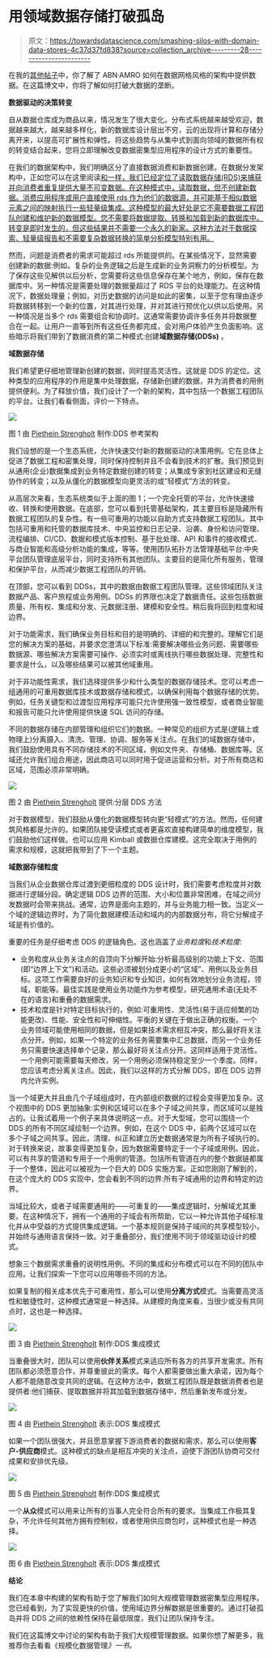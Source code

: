 # 用领域数据存储打破孤岛

> 原文：<https://towardsdatascience.com/smashing-silos-with-domain-data-stores-4c37d37fd838?source=collection_archive---------28----------------------->

在我的[其他帖子](https://www.linkedin.com/in/pietheinstrengholt/)中，你了解了 ABN·AMRO 如何在数据网格风格的架构中提供数据。在这篇博文中，你将了解如何打破大数据的垄断。

**数据驱动的决策转变**

自从数据仓库成为商品以来，情况发生了很大变化。分布式系统越来越受欢迎，数据越来越大，越来越多样化，新的数据库设计层出不穷，云的出现将计算和存储分离开来，以提高可扩展性和弹性。将这些趋势与从集中式到面向领域的数据所有权的转变结合起来，您将立即理解改变数据密集型应用程序的设计方式的重要性。

在我们的数据架构中，我们明确区分了直接数据消费和新数据创建。在数据分发架构中，正如您可以在这里阅读[和](https://www.linkedin.com/pulse/abn-amros-data-integration-architecture-piethein-strengholt/)[一样，我们已经定位了读取数据存储(RDS)来捕获并向消费者重复提供大量不可变数据。在这种模式中，读取数据，但不创建新数据。消费应用程序或用户直接使用 rds 作为他们的数据源，并可能基于相似数据元素之间的映射执行一些轻量级集成。这种模型的最大好处是它不需要数据工程团队创建和维护新的数据模型。您不需要将数据提取、转换和加载到新的数据库中。转变是即时发生的，但这些结果并不需要一个永久的新家。这种方法对于数据探索、轻量级报告和不需要复杂数据转换的简单分析模型特别有用。](https://www.linkedin.com/pulse/abn-amros-data-integration-mesh-piethein-strengholt/)

然而，问题是消费者的需求可能超过 rds 所能提供的。在某些情况下，显然需要创建新的数据:例如，复杂的业务逻辑之后是生成新的业务洞察力的分析模型。为了保存这些见解供以后分析，您需要将这些信息保存在某个地方，例如，保存在数据库中。另一种情况是需要处理的数据量超过了 RDS 平台的处理能力。在这种情况下，数据处理量；例如，对历史数据的访问是如此的密集，以至于您有理由逐步将数据转移到一个新的位置，对其进行处理，并对其进行预优化以供以后使用。另一种情况是当多个 rds 需要组合和协调时。这通常需要协调许多任务并将数据整合在一起。让用户一直等到所有这些任务都完成，会对用户体验产生负面影响。这些暗示将我们带到了数据消费的第二种模式:创建**域数据存储(DDSs)** 。

**域数据存储**

我们希望更仔细地管理新创建的数据，同时提高灵活性。这就是 DDS 的定位。这种类型的应用程序的作用是集中处理数据，存储新创建的数据，并为消费者的用例提供便利。为了释放价值，我们设计了一个新的架构，其中包括一个数据工程团队的平台。让我们看看侧面，评价一下特点。

![](img/4c24bac362fec15a54bbc6fd70650b01.png)

图 1 由 [Piethein Strengholt](https://www.linkedin.com/in/pietheinstrengholt/) 制作:DDS 参考架构

我们设想的是一个生态系统，允许快速交付新的数据驱动的决策用例。它在总体上促进了数据工程和密集处理，同时保持控制并且不会看到技术的扩散。我们预见到从通用(企业)数据集成到业务特定数据创建的转变；从集成专家到社区建设和无缝协作的转变；以及从僵化的数据模型向更灵活的或“轻模式”方法的转变。

从高层次来看，生态系统类似于上面的图 1；一个完全托管的平台，允许快速接收、转换和使用数据。在底部，您可以看到托管基础架构，其主要目标是隐藏所有数据工程团队的复杂性。有一些可重用的功能以自助方式支持数据工程团队。其中包括可重用和托管的数据库技术、中央监控和日志记录、沿袭、身份和访问管理、流程编排、CI/CD、数据和模式版本控制、基于批处理、API 和事件的接收模式、与商业智能和高级分析功能的集成，等等。使用团队拓扑方法管理基础平台:中央平台团队管理底层平台，同时支持所有其他团队。主要目的是简化所有服务，管理和保护平台，从而减少数据工程团队的开销。

在顶部，您可以看到 DDSs，其中的数据由数据工程团队管理。这些领域团队关注数据产品、客户旅程或业务用例。DDSs 的界限也决定了数据责任。这些包括数据质量、所有权、集成和分发、元数据注册、建模和安全性。稍后我将回到粒度和域边界。

对于功能需求，我们确保业务目标和目的是明确的、详细的和完整的。理解它们是您的解决方案的基础，并要求您澄清以下标准:需要解决哪些业务问题、需要哪些数据源、哪些解决方案需要可操作、必须实时或离线执行哪些数据处理、完整性和要求是什么，以及哪些结果可以被其他域重用。

对于非功能性需求，我们选择提供多少和什么类型的数据存储技术。您可以考虑一组通用的可重用数据库技术或数据存储和模式，以确保利用每个数据存储的优势。例如，任务关键型和过渡型应用程序可能只允许使用强一致性模型，或者商业智能和报告可能只允许使用提供快速 SQL 访问的存储。

不同的数据存储在内部管理和组织它们的数据。一种常见的组织方式是(逻辑上或物理上)分离摄入、清洗、管理、协调、服务等关注点。在我们的域数据存储中，我们鼓励使用具有不同存储技术的不同区域，例如文件夹、存储桶、数据库等。区域还允许我们组合用途，因此商店可以同时用于促进运营和分析。对于所有商店和区域，范围必须非常明确。

![](img/3d5832d1e5281713eec314d072d2f276.png)

图 2 由 [Piethein Strengholt](https://www.linkedin.com/in/pietheinstrengholt/) 提供:分层 DDS 方法

对于数据模型，我们鼓励从僵化的数据模型转向更“轻模式”的方法。然而，任何建筑风格都是允许的。如果团队接受读模式或者更喜欢直接构建简单的维度模型，我们鼓励他们这样做。也可以应用 Kimball 或数据仓库建模。这完全取决于用例的需求和规模，这就把我带到了下一个主题。

**域数据存储粒度**

当我们从企业数据仓库过渡到更细粒度的 DDS 设计时，我们需要考虑粒度并对数据进行逻辑分段。确定逻辑 DDS 边界的范围、大小和位置非常困难，在域之间分发数据时会带来挑战。通常，边界是面向主题的，并与业务能力相一致。当定义一个域的逻辑边界时，为了简化数据建模活动和域内的内部数据分布，将它分解成子域是有价值的。

重要的任务是仔细考虑 DDS 的逻辑角色。这也涵盖了*业务粒度*和*技术粒度*:

*   业务粒度从业务关注点的自顶向下分解开始:分析最高级别的功能上下文、范围(即“边界上下文”)和活动。这些必须被划分成更小的“区域”、用例以及业务目标。这项工作需要良好的业务知识和专业知识，如何有效地划分业务流程，领域，职能等。最佳实践是使用业务功能作为参考模型，研究通用术语(无处不在的语言)和重叠的数据需求。
*   技术粒度是针对特定目标执行的，例如:可重用性、灵活性(易于适应频繁的功能更改)、性能、安全性和可伸缩性。平衡的关键在于做出正确的权衡。一个业务领域可能使用相同的数据，但是如果技术需求相互冲突，那么最好将关注点分开。例如，如果一个特定的业务任务需要集中汇总数据，而另一个业务任务只需要快速选择单个记录，那么最好将关注点分开。这同样适用于灵活性。一个用例可能需要每天修改，另一个用例必须保持稳定至少一个季度。同样，您应该考虑分离关注点。因此，我们以这样的方式分解 DDS，即在 DDS 边界内允许实例。

当一个域更大并且由几个子域组成时，在内部组织数据的过程会变得更加复杂。这个视图中的 DDS 更加抽象:实例和区域可以在多个子域之间共享，而区域可以是独占的。让我试着用一个例子来具体说明这一点。对于大型域，您可以围绕一个 DDS 的所有不同区域绘制一个边界。例如，在这个 DDS 中，前两个区域可以在多个子域之间共享。因此，清理、纠正和建立历史数据通常是为所有子域执行的。对于转换来说，故事变得更加复杂，因为数据需要特定于一个子域或用例。因此，可以有共享的管道和专用于一个用例的管道。包括所有管道在内的整个数据链都属于一个整体，因此可以被视为一个巨大的 DDS 实施方案。正如您刚刚了解到的，在这个庞大的 DDS 实现中，您会看到不同的边界:所有子域通用的边界和特定的边界。

当域比较大，或者子域需要通用的——可重复的——集成逻辑时，分解域尤其重要。在这种情况下，拥有一个通用的子域会有所帮助，它以一种允许其他子域标准化并从中受益的方式提供集成逻辑。一个基本规则是保持子域间的共享模型较小，并始终与通用语言保持一致。对于重叠部分，我们使用不同于领域驱动设计的模式。

想象三个数据需求重叠的说明性用例。不同的集成和分布模式可以在不同的团队中应用。让我们探索一下您可以应用哪些不同的方法。

如果复制的相关成本优先于可重用性，那么可以使用**分离方式**模式。当需要高灵活性和敏捷性时，这种模式通常是一种选择。从建模的角度来看，当很少或没有共同点时，这也是一种选择。

![](img/f3c5f8733e41a6e4d23dfeeb8d418408.png)

图 3 由 [Piethein Strengholt](https://www.linkedin.com/in/pietheinstrengholt/) 制作:DDS 集成模式

当重叠很大时，团队可以使用**伙伴关系**模式来适应所有各方的共享开发需求。所有团队都必须愿意合作，并尊重彼此的需求。每个人都需要做出重大承诺，因为每个人都不能随意改变共同的逻辑。在这种方法中，数据工程团队既是数据消费者也是提供者:他们捕获、提取数据并将其加载到数据存储中，然后重新发布或分发。

![](img/43895fb90584a93e17778074e7bb39e5.png)

图 4 由 [Piethein Strengholt](https://www.linkedin.com/in/pietheinstrengholt/) 表示:DDS 集成模式

如果一个团队很强大，并且愿意掌握下游消费者的数据和需求，那么可以使用**客户-供应商**模式。这种模式的缺点是相互冲突的关注点，迫使下游团队协商可交付成果和安排优先级。

![](img/0cf6d93ec3639b1832d1da2185f55eb0.png)

图 5 由 [Piethein Strengholt](https://www.linkedin.com/in/pietheinstrengholt/) 制作:DDS 集成模式

一个**从众**模式可以用来让所有的当事人完全符合所有的要求。当集成工作极其复杂，不允许任何其他方拥有控制权，或者使用供应商包时，这种模式也是一种选择。

![](img/4d65bd17c87c0890849a6da3ed285245.png)

图 6 由 [Piethein Strengholt](https://www.linkedin.com/in/pietheinstrengholt/) 表示:DDS 集成模式

**结论**

我们在本章中构建的架构有助于您了解我们如何大规模管理数据密集型应用程序。您已经看到，为了实现更快的价值，使用域边界分解数据是很重要的。通过打破孤岛并将 DDS 之间的依赖性保持在最低限度，我们让团队保持专注。

我们在这篇博文中讨论的架构有助于我们大规模管理数据。如果你想了解更多，我推荐你去看看《规模化数据管理[](https://learning.oreilly.com/library/view/data-management-at/9781492054771/)*》一书。*